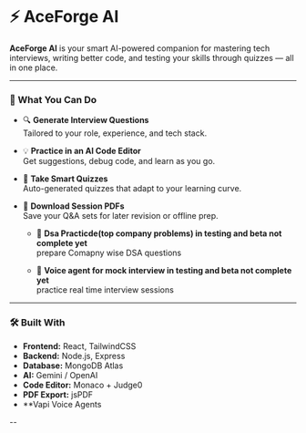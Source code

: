 # ⚡ AceForge AI

**AceForge AI** is your smart AI-powered companion for mastering tech interviews, writing better code, and testing your skills through quizzes — all in one place.

---

### 🚀 What You Can Do

- 🔍 **Generate Interview Questions**  
  Tailored to your role, experience, and tech stack.

- 💡 **Practice in an AI Code Editor**  
  Get suggestions, debug code, and learn as you go.

- 🧠 **Take Smart Quizzes**  
  Auto-generated quizzes that adapt to your learning curve.

- 📄 **Download Session PDFs**  
  Save your Q&A sets for later revision or offline prep.

  
  - 📄 **Dsa Practicde(top company problems) in testing and beta not complete yet**  
    prepare Comapny wise DSA questions

      
  - 📄 **Voice agent for mock interview in testing and beta not complete yet**  
   practice real time interview sessions

---

### 🛠️ Built With

- **Frontend:** React, TailwindCSS  
- **Backend:** Node.js, Express  
- **Database:** MongoDB Atlas  
- **AI:** Gemini / OpenAI  
- **Code Editor:** Monaco + Judge0  
- **PDF Export:** jsPDF
- **Vapi Voice Agents

--
